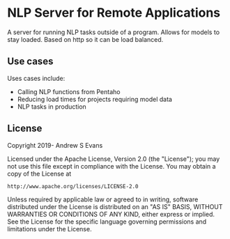 # NLP Server for Remote Applications

A server for running NLP tasks outside of a program. Allows for models to stay
loaded. Based on http so it can be load balanced.

## Use cases

Uses cases include:

- Calling NLP functions from Pentaho
- Reducing load times for projects requiring model data
- NLP tasks in production

## License

Copyright 2019- Andrew S Evans

Licensed under the Apache License, Version 2.0 (the "License");
you may not use this file except in compliance with the License.
You may obtain a copy of the License at

    http://www.apache.org/licenses/LICENSE-2.0

Unless required by applicable law or agreed to in writing, software
distributed under the License is distributed on an "AS IS" BASIS,
WITHOUT WARRANTIES OR CONDITIONS OF ANY KIND, either express or implied.
See the License for the specific language governing permissions and
limitations under the License.